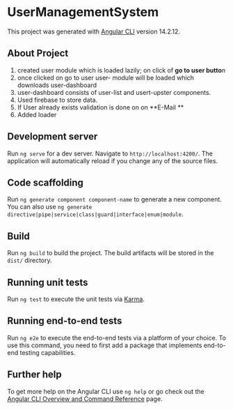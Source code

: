 # UserManagementSystem

This project was generated with [Angular CLI](https://github.com/angular/angular-cli) version 14.2.12.



## About Project

1. created user module which is loaded lazily; on click of **go to user butto**n
2. once clicked on go to user user- module will be loaded which downloads user-dashboard
3. user-dashboard consists of user-list and usert-upster components.
4. Used firebase to store data.
5. If User already exists validation is done on on **E-Mail **
6. Added loader
   

## Development server

Run `ng serve` for a dev server. Navigate to `http://localhost:4200/`. The application will automatically reload if you change any of the source files.

## Code scaffolding

Run `ng generate component component-name` to generate a new component. You can also use `ng generate directive|pipe|service|class|guard|interface|enum|module`.

## Build

Run `ng build` to build the project. The build artifacts will be stored in the `dist/` directory.

## Running unit tests

Run `ng test` to execute the unit tests via [Karma](https://karma-runner.github.io).

## Running end-to-end tests




Run `ng e2e` to execute the end-to-end tests via a platform of your choice. To use this command, you need to first add a package that implements end-to-end testing capabilities.

## Further help

To get more help on the Angular CLI use `ng help` or go check out the [Angular CLI Overview and Command Reference](https://angular.io/cli) page.
